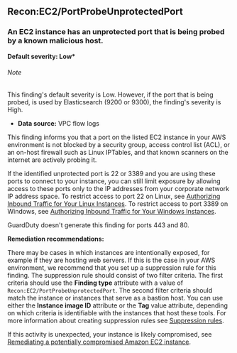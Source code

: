 Recon:EC2/PortProbeUnprotectedPort
----------------------------------


### An EC2 instance has an unprotected port that is being probed by a known malicious host.


**Default severity: Low\***


###### Note

This finding's default severity is Low. However, if the port that is being probed, is used by Elasticsearch (9200 or 9300), the finding's severity is High.


 * **Data source:** VPC flow logs

This finding informs you that a port on the listed EC2 instance in your AWS environment is not blocked by a security group, access control list (ACL), or an on-host firewall such as Linux IPTables, and that known scanners on the internet are actively probing it. 


 If the identified unprotected port is 22 or 3389 and you are using these ports to connect to your instance, you can still limit exposure by allowing access to these ports only to the IP addresses from your corporate network IP address space. To restrict access to port 22 on Linux, see [Authorizing Inbound Traffic for Your Linux Instances](https://docs.aws.amazon.com/AWSEC2/latest/UserGuide/authorizing-access-to-an-instance.html). To restrict access to port 3389 on Windows, see [Authorizing Inbound Traffic for Your Windows Instances](https://docs.aws.amazon.com/AWSEC2/latest/WindowsGuide/authorizing-access-to-an-instance.html).


GuardDuty doesn't generate this finding for ports 443 and 80.


**Remediation recommendations:**


There may be cases in which instances are intentionally exposed, for example if they are hosting web servers. If this is the case in your AWS environment, we recommend that you set up a suppression rule for this finding. The suppression rule should consist of two filter criteria. The first criteria should use the **Finding type** attribute with a value of `Recon:EC2/PortProbeUnprotectedPort`. The second filter criteria should match the instance or instances that serve as a bastion host. You can use either the **Instance image ID** attribute or the **Tag** value attribute, depending on which criteria is identifiable with the instances that host these tools. For more information about creating suppression rules see [Suppression rules](https://docs.aws.amazon.com/guardduty/latest/ug/findings_suppression-rule.html).


If this activity is unexpected, your instance is likely compromised, see [Remediating a potentially compromised Amazon EC2 instance](https://docs.aws.amazon.com/guardduty/latest/ug/compromised-ec2.html).

